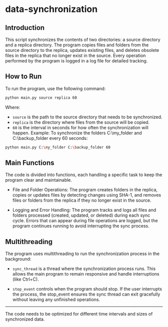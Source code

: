 # data-synchronization

## Introduction
This script synchronizes the contents of two directories: a source directory and a replica directory. The program copies files and folders from the source directory to the replica, updates existing files, and deletes obsolete files in the replica that no longer exist in the source. Every operation performed by the program is logged in a log file for detailed tracking.

## How to Run
To run the program, use the following command:

```bash
python main.py source replica 60
```
Where:

* `source` is the path to the source directory that needs to be synchronized.
* `replica` is the directory where files from the source will be copied.
* `60` is the interval in seconds for how often the synchronization will happen.
Example: To synchronize the folders C:\my_folder and C:\backup_folder every 60 seconds:

```bash
python main.py C:\my_folder C:\backup_folder 60
```

## Main Functions
The code is divided into functions, each handling a specific task to keep the program clear and maintainable.

* File and Folder Operations: The program creates folders in the replica, copies or updates files by detecting changes using SHA-1, and removes files or folders from the replica if they no longer exist in the source.

* Logging and Error Handling: The program tracks and logs all files and folders processed (created, updated, or deleted) during each sync cycle. Errors that can appear during file operations are logged, but the program continues running to avoid interrupting the sync process.


## Multithreading
The program uses multithreading to run the synchronization process in the background:

* `sync_thread` is a thread where the synchronization process runs. This allows the main program to remain responsive and handle interruptions (like Ctrl+C).

* `stop_event` controls when the program should stop. If the user interrupts the process, the stop_event ensures the sync thread can exit gracefully without leaving any unfinished operations.

<hr>
The code needs to be optimized for different time intervals and sizes of synchronized data.
